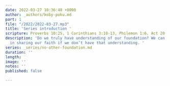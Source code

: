 ```yaml
---
date: 2022-03-27 10:36:48 +0000
author: _authors/koby-poku.md
part: 1
file: "/2022/2022-03-27.mp3"
title: 'Series introduction '
scripture: Proverbs 10:25, 1 Corinthians 3:10-13, Philemon 1:6, Act 20:32
description: 'Do we truly have understanding of our foundation? We can’t be effective
  in sharing our faith if we don’t have that understanding. '
series: _series/no-other-foundation.md
duration: ''
length: 
image: ''
notes: ''
published: false

---
```

